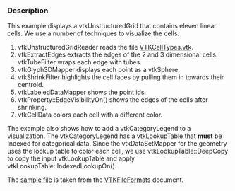 ### Description

This example displays a vtkUnstructuredGrid that contains eleven linear cells. We use a number of techniques to visualize the cells.

1. vtkUnstructuredGridReader reads the file [VTKCellTypes.vtk](https://raw.githubusercontent.com/lorensen/VTKExamples/master/src/Testing/Data/VTKCellTypes.vtk).
2. vtkExtractEdges extracts the edges of the 2 and 3 dimensional cells. vtkTubeFilter wraps each edge with tubes.
3. vtkGlyph3DMapper displays each point as a vtkSphere.
4. vtkShrinkFilter highlights the cell faces by pulling them in towards their centroid.
5. vtkLabeledDataMapper shows the point ids.
6. vtkProperty::EdgeVisibilityOn() shows the edges of the cells after shrinking.
7. vtkCellData colors each cell with a different color.

The example also shows how to add a vtkCategoryLegend to a visualization. The vtkCategoryLegend has a vtkLookupTable that **must** be Indexed for categorical data. Since the vtkDataSetMapper for the geometry uses the lookup table to color each cell, we use vtkLookupTable::DeepCopy to copy the input vtkLookupTable and apply vtkLookupTable::IndexedLookupOn().

The [sample file](https://raw.githubusercontent.com/lorensen/VTKExamples/master/src/Testing/Data/VTKCellTypes.vtk) is taken from the [VTKFileFormats](/VTKFileFormats#legacy-file-examples) document.
